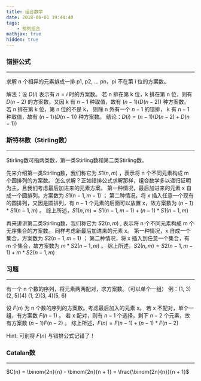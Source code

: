 ```yaml
---
title: 组合数学
date: 2018-06-01 19:44:40
tags:
    - 排列组合
mathjax: true
hidden: true
---
```


### 错排公式
------------

求解 n 个相异的元素排成一排 p1, p2, ... pn，pi 不在第 i 位的方案数。

解法：设 $D(i)$ 表示有 $n = i$ 时的方案数。
若 n 排在第 k 位，k 排在第 n 位，则有 $D(n - 2)$ 的方案数。又因 k 有 $n - 1$ 种取值，故有 $(n - 1)(D(n - 2))$ 种方案数。
若 n 排在第 k 位，第 n 位的不是 k， 则除 n 外有一个 $n - 1$ 的错排， k 有 $n - 1$ 种取值，故有 $(n - 1)(D(n - 1))$ 种方案数。
结论：$D(i) = (n - 1)(D(n - 2) + D(n - 1))$



### 斯特林数（Stirling数）
-----------------------

Stirling数可指两类数，第一类Stirling数和第二类Stirling数。

先来介绍第一类Stirling数，我们称它为 $S1(n, m)$ ，表示将 n 个不同元素构成 m 个圆排列的方案数。
怎么求解？正如错排公式求解那样，组合数学多以递归证明为主，且我们考虑最后加进来的元素方案。
第一种情况，最后加进来的元素 x 自成一个圆排列，方案数为 $S1(n - 1, m - 1)$ ；
第二种情况，将 x 插入任意一个现有的圆排列，又因是圆排列，有 $n - 1$ 个元素的后面可以放置 x，故方案数为 $(n - 1) * S1(n - 1, m)$ 。
综上所述，$S1(n, m) = S1(n - 1, m - 1) + (n - 1) * S1(n - 1, m)$

再来讲讲第二类Stirling数，我们称它为 $S2(n, m)$ , 表示将 n 个不同元素构成 m 个无序集合的方案数。
同样考虑新最后加进来的元素 x。
第一种情况，x 自成一个集合，方案数为 $S2(n - 1, m - 1)$ ；
第二种情况，将 x 插入到任意一个集合，有 m 个集合，故方案数为 $m * S2(n - 1, m)$ 。
综上所述，$S2(n, m) = S2(n - 1, m - 1) + m * S2(n - 1, m)$



### 习题
-------

有一个 n 个数的序列，将元素两两配对，求方案数。（可以单个一组）
例：(1, 3)(2, 5)(4)  (1, 2)(3, 4)(5, 6)

设 $F(n)$ 为 n 个数的序列的方案数。考虑最后加入的元素 x。
若 x 不配对，单个一组，有方案数 $F(n - 1)$ 。
若 x 配对，则有 $n - 1$ 个选择，剩下 $n - 2$ 个元素，故有方案数 $(n - 1)F(n - 2)$ 。
综上所述，$F(n) = F(n - 1) + (n - 1) * F(n - 2)$

Hint: 可别将 $F(n)$ 与错排公式记错了！



### Catalan数
-------------

$C(n) = \binom{2n}{n} - \binom{2n}{n + 1} = \frac{\binom{2n}{n}}{n + 1}$